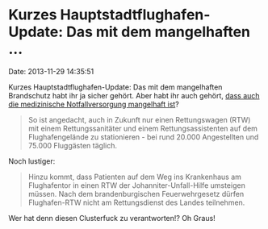 Kurzes Hauptstadtflughafen-Update: Das mit dem mangelhaften \...
================================================================

Date: 2013-11-29 14:35:51

Kurzes Hauptstadtflughafen-Update: Das mit dem mangelhaften Brandschutz
habt ihr ja sicher gehört. Aber habt ihr auch gehört, [dass auch die
medizinische Notfallversorgung mangelhaft
ist](http://www.aerztekammer-berlin.de/40presse/10_Pressemitteilungen/722_Flughafen-BER/index.htm)?

> So ist angedacht, auch in Zukunft nur einen Rettungswagen (RTW) mit
> einem Rettungssanitäter und einem Rettungsassistenten auf dem
> Flughafengelände zu stationieren - bei rund 20.000 Angestellten und
> 75.000 Fluggästen täglich.

Noch lustiger:

> Hinzu kommt, dass Patienten auf dem Weg ins Krankenhaus am
> Flughafentor in einen RTW der Johanniter-Unfall-Hilfe umsteigen
> müssen. Nach dem brandenburgischen Feuerwehrgesetz dürfen
> Flughafen-RTW nicht am Rettungsdienst des Landes teilnehmen.

Wer hat denn diesen Clusterfuck zu verantworten!? Oh Graus!
